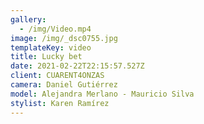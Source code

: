 ```yaml
---
gallery:
  - /img/Video.mp4
image: /img/_dsc0755.jpg
templateKey: video
title: Lucky bet
date: 2021-02-22T22:15:57.527Z
client: CUARENT4ONZAS
camera: Daniel Gutiérrez
model: Alejandra Merlano - Mauricio Silva
stylist: Karen Ramírez
---
```

